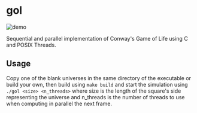# gol

![demo](./img/gol.gif)

Sequential and parallel implementation of Conway's Game of Life using C and
POSIX Threads.

## Usage

Copy one of the blank universes in the same directory of the executable or build
your own, then build using `make build` and start the simulation using
`./gol <size> <n_threads>` where size is the length of the square's side
representing the universe and n_threads is the number of threads to use when
computing in parallel the next frame.
